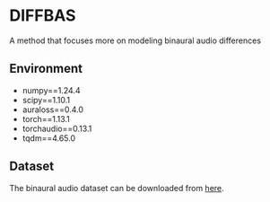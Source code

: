 # DIFFBAS
A method that focuses more on modeling binaural audio differences
## Environment
- numpy==1.24.4
- scipy==1.10.1
- auraloss==0.4.0
- torch==1.13.1
- torchaudio==0.13.1
- tqdm==4.65.0
## Dataset
The binaural audio dataset can be downloaded from [here](https://github.com/facebookresearch/BinauralSpeechSynthesis/releases/tag/v1.0).
